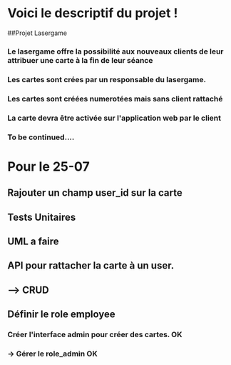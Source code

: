 # Voici le descriptif du projet !

##Projet Lasergame

### Le lasergame offre la possibilité aux nouveaux clients de leur attribuer une carte à la fin de leur séance

### Les cartes sont crées par un responsable du lasergame.
### Les cartes sont créées numerotées mais sans client rattaché
### La carte devra être activée sur l'application web par le client





### To be continued....

# Pour le 25-07

## Rajouter un champ user_id sur la carte
## Tests Unitaires

## UML a faire
## API pour rattacher la carte à un user.
## --> CRUD 
## Définir le role employee

### Créer l'interface admin pour créer des cartes. OK
### -> Gérer le role_admin OK




